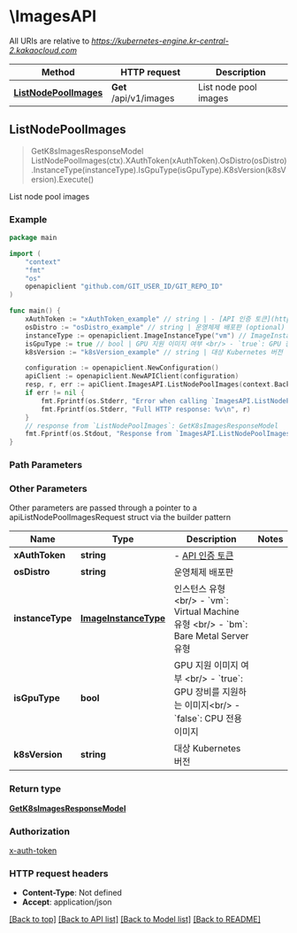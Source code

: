 # \ImagesAPI

All URIs are relative to *https://kubernetes-engine.kr-central-2.kakaocloud.com*

Method | HTTP request | Description
------------- | ------------- | -------------
[**ListNodePoolImages**](ImagesAPI.md#ListNodePoolImages) | **Get** /api/v1/images | List node pool images  



## ListNodePoolImages

> GetK8sImagesResponseModel ListNodePoolImages(ctx).XAuthToken(xAuthToken).OsDistro(osDistro).InstanceType(instanceType).IsGpuType(isGpuType).K8sVersion(k8sVersion).Execute()

List node pool images  



### Example

```go
package main

import (
	"context"
	"fmt"
	"os"
	openapiclient "github.com/GIT_USER_ID/GIT_REPO_ID"
)

func main() {
	xAuthToken := "xAuthToken_example" // string | - [API 인증 토큰](https://docs.kakaocloud.com/openapi/start#api-인증-토큰-발급)
	osDistro := "osDistro_example" // string | 운영체제 배포판 (optional)
	instanceType := openapiclient.ImageInstanceType("vm") // ImageInstanceType | 인스턴스 유형 <br/> - `vm`: Virtual Machine 유형  <br/> - `bm`: Bare Metal Server 유형 (optional)
	isGpuType := true // bool | GPU 지원 이미지 여부 <br/> - `true`: GPU 장비를 지원하는 이미지<br/> - `false`: CPU 전용 이미지 (optional)
	k8sVersion := "k8sVersion_example" // string | 대상 Kubernetes 버전 (optional)

	configuration := openapiclient.NewConfiguration()
	apiClient := openapiclient.NewAPIClient(configuration)
	resp, r, err := apiClient.ImagesAPI.ListNodePoolImages(context.Background()).XAuthToken(xAuthToken).OsDistro(osDistro).InstanceType(instanceType).IsGpuType(isGpuType).K8sVersion(k8sVersion).Execute()
	if err != nil {
		fmt.Fprintf(os.Stderr, "Error when calling `ImagesAPI.ListNodePoolImages``: %v\n", err)
		fmt.Fprintf(os.Stderr, "Full HTTP response: %v\n", r)
	}
	// response from `ListNodePoolImages`: GetK8sImagesResponseModel
	fmt.Fprintf(os.Stdout, "Response from `ImagesAPI.ListNodePoolImages`: %v\n", resp)
}
```

### Path Parameters



### Other Parameters

Other parameters are passed through a pointer to a apiListNodePoolImagesRequest struct via the builder pattern


Name | Type | Description  | Notes
------------- | ------------- | ------------- | -------------
 **xAuthToken** | **string** | - [API 인증 토큰](https://docs.kakaocloud.com/openapi/start#api-인증-토큰-발급) | 
 **osDistro** | **string** | 운영체제 배포판 | 
 **instanceType** | [**ImageInstanceType**](ImageInstanceType.md) | 인스턴스 유형 &lt;br/&gt; - &#x60;vm&#x60;: Virtual Machine 유형  &lt;br/&gt; - &#x60;bm&#x60;: Bare Metal Server 유형 | 
 **isGpuType** | **bool** | GPU 지원 이미지 여부 &lt;br/&gt; - &#x60;true&#x60;: GPU 장비를 지원하는 이미지&lt;br/&gt; - &#x60;false&#x60;: CPU 전용 이미지 | 
 **k8sVersion** | **string** | 대상 Kubernetes 버전 | 

### Return type

[**GetK8sImagesResponseModel**](GetK8sImagesResponseModel.md)

### Authorization

[x-auth-token](../README.md#x-auth-token)

### HTTP request headers

- **Content-Type**: Not defined
- **Accept**: application/json

[[Back to top]](#) [[Back to API list]](../README.md#documentation-for-api-endpoints)
[[Back to Model list]](../README.md#documentation-for-models)
[[Back to README]](../README.md)

